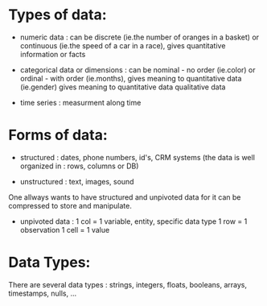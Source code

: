 # Types of data:

* numeric data :  can be discrete (ie.the number of oranges in a basket) or continuous (ie.the speed of a car in a race), gives quantitative information or facts
	
* categorical data or dimensions : can be nominal - no order (ie.color) or ordinal - with order (ie.months), gives meaning to quantitative data (ie.gender) 
			gives meaning to quantitative data
			qualitative data
      
* time series : measurment along time 

# Forms of data:

* structured : dates, phone numbers, id's, CRM systems (the data is well organized in : rows, columns or DB)

* unstructured : text, images, sound

One allways wants to have structured and unpivoted data for it can be compressed to store and manipulate.
* unpivoted data : 
1 col = 1 variable, entity, specific data type
1 row = 1 observation
1 cell = 1 value


# Data Types:

There are several data types : strings, integers, floats, booleans, arrays, timestamps, nulls, ...




